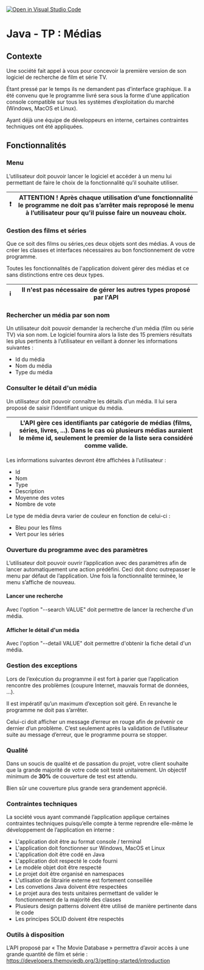 [![Open in Visual Studio Code](https://classroom.github.com/assets/open-in-vscode-f059dc9a6f8d3a56e377f745f24479a46679e63a5d9fe6f495e02850cd0d8118.svg)](https://classroom.github.com/online_ide?assignment_repo_id=5646210&assignment_repo_type=AssignmentRepo)
# Java - TP : Médias

## Contexte

Une société fait appel à vous pour concevoir la première version de son logiciel de recherche de film et série TV.

Étant pressé par le temps ils ne demandent pas d’interface graphique. Il a été convenu que le programme livré sera sous la forme d'une application console compatible sur tous les systèmes d’exploitation du marché (Windows, MacOS et Linux).

Ayant déjà une équipe de développeurs en interne, certaines contraintes techniques ont été appliquées.

## Fonctionnalités

### Menu

L’utilisateur doit pouvoir lancer le logiciel et accéder à un menu lui permettant de faire le choix de la fonctionnalité qu’il souhaite utiliser.

:exclamation: | ATTENTION ! Après chaque utilisation d’une fonctionnalité le programme ne doit pas s’arrêter mais reproposé le menu à l’utilisateur pour qu’il puisse faire un nouveau choix.
:---: | :---:

### Gestion des films et séries

Que ce soit des films ou séries,ces deux objets sont des médias. A vous de créer les classes et interfaces nécessaires au bon fonctionnement de votre programme.

Toutes les fonctionnalités de l'application doivent gérer des médias et ce sans distinctions entre ces deux types.

:information_source: | Il n'est pas nécessaire de gérer les autres types proposé par l'API
:---: | :---:

### Rechercher un média par son nom

Un utilisateur doit pouvoir demander la recherche d’un média (film ou série TV) via son nom. Le logiciel fournira alors la liste des 15 premiers résultats les plus pertinents à l’utilisateur en veillant à donner les informations suivantes :

* Id du média
* Nom du média
* Type du média

### Consulter le détail d'un média

Un utilisateur doit pouvoir connaître les détails d’un média. Il lui sera proposé de saisir l’identifiant unique du média.

:information_source: | L'API gère ces identifiants par catégorie de médias (films, séries, livres, ...). Dans le cas où plusieurs médias auraient le même id, seulement le premier de la liste sera considéré comme valide.
:---: | :---:

Les informations suivantes devront être affichées à l’utilisateur :

* Id
* Nom
* Type
* Description
* Moyenne des votes
* Nombre de vote

Le type de média devra varier de couleur en fonction de celui-ci :

* Bleu pour les films
* Vert pour les séries

### Ouverture du programme avec des paramètres

L’utilisateur doit pouvoir ouvrir l’application avec des paramètres afin de lancer automatiquement une action prédéfini. Ceci doit donc outrepasser le menu par défaut de l’application. Une fois la fonctionnalité terminée, le menu s’affiche de nouveau.

#### Lancer une recherche

Avec l'option "--search VALUE" doit permettre de lancer la recherche d'un média.

#### Afficher le détail d'un média

Avec l'option "--detail VALUE" doit permettre d'obtenir la fiche detail d'un média.

### Gestion des exceptions

Lors de l’exécution du programme il est fort à parier que l’application rencontre des problèmes (coupure Internet, mauvais format de données, …).

Il est impératif qu’un maximum d’exception soit géré. En revanche le programme ne doit pas s’arrêter. 

Celui-ci doit afficher un message d’erreur en rouge afin de prévenir ce dernier d’un problème. C’est seulement après la validation de l’utilisateur suite au message d’erreur, que le programme pourra se stopper.

### Qualité

Dans un soucis de qualité et de passation du projet, votre client souhaite que la grande majorité de votre code soit testé unitairement.
Un objectif minimum de **30%** de couverture de test est attendu.

Bien sûr une couverture plus grande sera grandement apprécié.

### Contraintes techniques

La société vous ayant commandé l’application applique certaines contraintes techniques puisqu’elle compte à terme reprendre elle-même le développement de l’application en 
interne :

* L'application doit être au format console / terminal
* L'application doit fonctionner sur Windows, MacOS et Linux
* L'application doit être codé en Java
* L'application doit respecté le code fourni
* Le modèle objet doit être respecté
* Le projet doit être organisé en namespaces
* L'utlisation de librairie externe est fortement conseillée
* Les convetions Java doivent être respectées
* Le projet aura des tests unitaires permettant de valider le fonctionnement de la majorité des classes
* Plusieurs design patterns doivent être utilisé de manière pertinente dans le code
* Les principes SOLID doivent être respectés

### Outils à disposition

L’API proposé par « The Movie Database » permettra d’avoir accès à une grande quantité de 
film et série : https://developers.themoviedb.org/3/getting-started/introduction